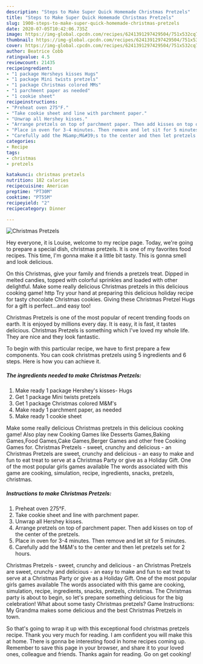 ```yaml
---
description: "Steps to Make Super Quick Homemade Christmas Pretzels"
title: "Steps to Make Super Quick Homemade Christmas Pretzels"
slug: 1900-steps-to-make-super-quick-homemade-christmas-pretzels
date: 2020-07-05T10:42:06.735Z
image: https://img-global.cpcdn.com/recipes/6241391297429504/751x532cq70/christmas-pretzels-recipe-main-photo.jpg
thumbnail: https://img-global.cpcdn.com/recipes/6241391297429504/751x532cq70/christmas-pretzels-recipe-main-photo.jpg
cover: https://img-global.cpcdn.com/recipes/6241391297429504/751x532cq70/christmas-pretzels-recipe-main-photo.jpg
author: Beatrice Cobb
ratingvalue: 4.5
reviewcount: 21435
recipeingredient:
- "1 package Hersheys kisses Hugs"
- "1 package Mini twists pretzels"
- "1 package Christmas colored MMs"
- "1 parchment paper as needed"
- "1 cookie sheet"
recipeinstructions:
- "Preheat oven 275°F."
- "Take cookie sheet and line with parchment paper."
- "Unwrap all Hershey kisses."
- "Arrange pretzels on top of parchment paper. Then add kisses on top of the center of the pretzels."
- "Place in oven for 3-4 minutes. Then remove and let sit for 5 minutes."
- "Carefully add the M&amp;M&#39;s to the center and then let pretzels set for 2 hours."
categories:
- Recipe
tags:
- christmas
- pretzels

katakunci: christmas pretzels 
nutrition: 182 calories
recipecuisine: American
preptime: "PT30M"
cooktime: "PT55M"
recipeyield: "2"
recipecategory: Dinner

---
```



![Christmas Pretzels](https://img-global.cpcdn.com/recipes/6241391297429504/751x532cq70/christmas-pretzels-recipe-main-photo.jpg)

Hey everyone, it is Louise, welcome to my recipe page. Today, we're going to prepare a special dish, christmas pretzels. It is one of my favorites food recipes. This time, I'm gonna make it a little bit tasty. This is gonna smell and look delicious.

On this Christmas, give your family and friends a pretzels treat. Dipped in melted candies, topped with colorful sprinkles and loaded with other delightful. Make some really delicious Christmas pretzels in this delicious cooking game! http Try your hand at preparing this delicious holiday recipe for tasty chocolate Christmas cookies. Giving these Christmas Pretzel Hugs for a gift is perfect…and easy too!

Christmas Pretzels is one of the most popular of recent trending foods on earth. It is enjoyed by millions every day. It is easy, it is fast, it tastes delicious. Christmas Pretzels is something which I've loved my whole life. They are nice and they look fantastic.


To begin with this particular recipe, we have to first prepare a few components. You can cook christmas pretzels using 5 ingredients and 6 steps. Here is how you can achieve it.

<!--inarticleads1-->

##### The ingredients needed to make Christmas Pretzels:

1. Make ready 1 package Hershey&#39;s kisses- Hugs
1. Get 1 package Mini twists pretzels
1. Get 1 package Christmas colored M&amp;M&#39;s
1. Make ready 1 parchment paper, as needed
1. Make ready 1 cookie sheet


Make some really delicious Christmas pretzels in this delicious cooking game! Also play new Cooking Games like Desserts Games,Baking Games,Food Games,Cake Games,Berger Games and other free Cooking Games for. Christmas Pretzels - sweet, crunchy and delicious - an Christmas Pretzels are sweet, crunchy and delicious - an easy to make and fun to eat treat to serve at a Christmas Party or give as a Holiday Gift. One of the most popular girls games available The words associated with this game are cooking, simulation, recipe, ingredients, snacks, pretzels, christmas. 

<!--inarticleads2-->

##### Instructions to make Christmas Pretzels:

1. Preheat oven 275°F.
1. Take cookie sheet and line with parchment paper.
1. Unwrap all Hershey kisses.
1. Arrange pretzels on top of parchment paper. Then add kisses on top of the center of the pretzels.
1. Place in oven for 3-4 minutes. Then remove and let sit for 5 minutes.
1. Carefully add the M&amp;M&#39;s to the center and then let pretzels set for 2 hours.


Christmas Pretzels - sweet, crunchy and delicious - an Christmas Pretzels are sweet, crunchy and delicious - an easy to make and fun to eat treat to serve at a Christmas Party or give as a Holiday Gift. One of the most popular girls games available The words associated with this game are cooking, simulation, recipe, ingredients, snacks, pretzels, christmas. The Christmas party is about to begin, so let&#39;s prepare something delicious for the big celebration! What about some tasty Christmas pretzels? Game Instructions: My Grandma makes some delicious and the best Christmas Pretzels in town. 

So that's going to wrap it up with this exceptional food christmas pretzels recipe. Thank you very much for reading. I am confident you will make this at home. There is gonna be interesting food in home recipes coming up. Remember to save this page in your browser, and share it to your loved ones, colleague and friends. Thanks again for reading. Go on get cooking!
